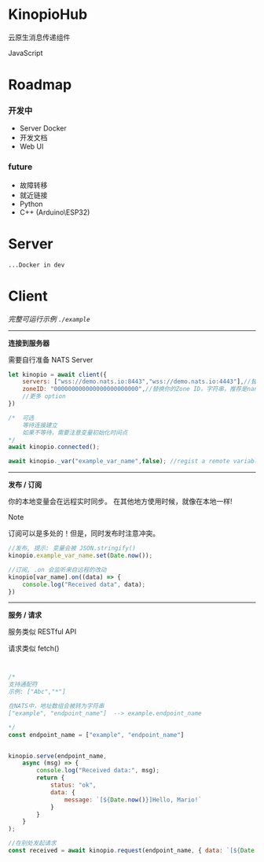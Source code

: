 # KinopioHub
云原生消息传递组件

JavaScript

# Roadmap

### 开发中

- Server Docker 
- 开发文档
- Web UI

### future

- 故障转移
- 就近链接
- Python
- C++ (Arduino\ESP32)


# Server

`...Docker in dev`

# Client

*完整可运行示例 `./example`*

------

**连接到服务器**

需要自行准备 NATS Server

```js
let kinopio = await client({
    servers: ["wss://demo.nats.io:8443","wss://demo.nats.io:4443"],//替换你的 NATS Server
    zoneID: "000000000000000000000000",//替换你的Zone ID，字符串，推荐是nanoid()
    //更多 option
})

/*	可选
	等待连接建立
	如果不等待，需要注意变量初始化时间点
*/
await kinopio.connected(); 

await kinopio._var("example_var_name",false); //regist a remote variable
```

------

**发布 / 订阅**

你的本地变量会在远程实时同步。
在其他地方使用时候，就像在本地一样!

> [!NOTE]
>
> 订阅可以是多处的！但是，同时发布时注意冲突。

```js
//发布, 提示: 变量会被 JSON.stringify()
kinopio.example_var_name.set(Date.now());

//订阅, .on 会监听来自远程的改动
kinopio[var_name].on((data) => {
    console.log("Received data", data);
})

```

------

**服务 / 请求**

服务类似 RESTful API

请求类似 fetch()

```js


/*
支持通配符
示例: ["Abc","*"]

在NATS中，地址数组会被转为字符串
["example", "endpoint_name"]  --> example.endpoint_name

*/
const endpoint_name = ["example", "endpoint_name"] 


kinopio.serve(endpoint_name,
    async (msg) => {
        console.log("Received data:", msg);
        return {
            status: "ok",
            data: {
                message: `[${Date.now()}]Hello, Mario!`
            }
        }
    }
);

//在别处发起请求
const received = await kinopio.request(endpoint_name, { data: `[${Date.now()}]Hello, Princess!` }); 

```

